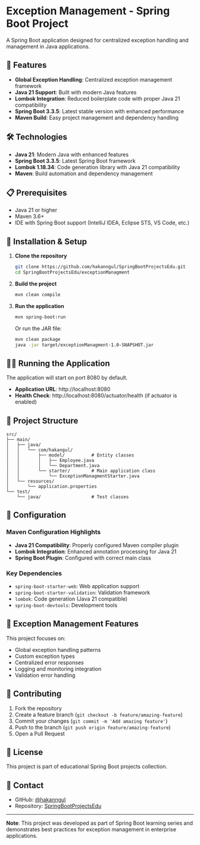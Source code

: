# Exception Management - Spring Boot Project

A Spring Boot application designed for centralized exception handling and management in Java applications.

## 🚀 Features

- **Global Exception Handling**: Centralized exception management framework
- **Java 21 Support**: Built with modern Java features
- **Lombok Integration**: Reduced boilerplate code with proper Java 21 compatibility
- **Spring Boot 3.3.5**: Latest stable version with enhanced performance
- **Maven Build**: Easy project management and dependency handling

## 🛠️ Technologies

- **Java 21**: Modern Java with enhanced features
- **Spring Boot 3.3.5**: Latest Spring Boot framework
- **Lombok 1.18.34**: Code generation library with Java 21 compatibility
- **Maven**: Build automation and dependency management

## 📋 Prerequisites

- Java 21 or higher
- Maven 3.6+
- IDE with Spring Boot support (IntelliJ IDEA, Eclipse STS, VS Code, etc.)

## 🔧 Installation & Setup

1. **Clone the repository**
   ```bash
   git clone https://github.com/hakanngul/SpringBootProjectsEdu.git
   cd SpringBootProjectsEdu/exceptionManagment
   ```

2. **Build the project**
   ```bash
   mvn clean compile
   ```

3. **Run the application**
   ```bash
   mvn spring-boot:run
   ```
   
   Or run the JAR file:
   ```bash
   mvn clean package
   java -jar target/exceptionManagment-1.0-SNAPSHOT.jar
   ```

## 🏃‍♂️ Running the Application

The application will start on port 8080 by default.

- **Application URL**: http://localhost:8080
- **Health Check**: http://localhost:8080/actuator/health (if actuator is enabled)

## 📁 Project Structure

```
src/
├── main/
│   ├── java/
│   │   └── com/hakangul/
│   │       ├── model/          # Entity classes
│   │       │   ├── Employee.java
│   │       │   └── Department.java
│   │       └── starter/        # Main application class
│   │           └── ExceptionManagmentStarter.java
│   └── resources/
│       └── application.properties
└── test/
    └── java/                   # Test classes
```

## 🔧 Configuration

### Maven Configuration Highlights

- **Java 21 Compatibility**: Properly configured Maven compiler plugin
- **Lombok Integration**: Enhanced annotation processing for Java 21
- **Spring Boot Plugin**: Configured with correct main class

### Key Dependencies

- `spring-boot-starter-web`: Web application support
- `spring-boot-starter-validation`: Validation framework
- `lombok`: Code generation (Java 21 compatible)
- `spring-boot-devtools`: Development tools

## 🐛 Exception Management Features

This project focuses on:

- Global exception handling patterns
- Custom exception types
- Centralized error responses
- Logging and monitoring integration
- Validation error handling

## 🤝 Contributing

1. Fork the repository
2. Create a feature branch (`git checkout -b feature/amazing-feature`)
3. Commit your changes (`git commit -m 'Add amazing feature'`)
4. Push to the branch (`git push origin feature/amazing-feature`)
5. Open a Pull Request

## 📝 License

This project is part of educational Spring Boot projects collection.

## 📧 Contact

- GitHub: [@hakanngul](https://github.com/hakanngul)
- Repository: [SpringBootProjectsEdu](https://github.com/hakanngul/SpringBootProjectsEdu)

---

**Note**: This project was developed as part of Spring Boot learning series and demonstrates best practices for exception management in enterprise applications.